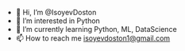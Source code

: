 - 👋 Hi, I’m @IsoyevDoston
- 👀 I’m interested in Python
- 🌱 I’m currently learning Python, ML, DataScience
- 📫 How to reach me isoyevdoston1@gmail.com 

<!---
IsoyevDoston/IsoyevDoston is a ✨ special ✨ repository because its `README.md` (this file) appears on your GitHub profile.
You can click the Preview link to take a look at your changes.
--->
